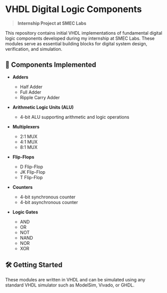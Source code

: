 # VHDL Digital Logic Components

> **Internship Project at SMEC Labs**

This repository contains initial VHDL implementations of fundamental digital logic components developed during my internship at SMEC Labs. These modules serve as essential building blocks for digital system design, verification, and simulation.  

## 🚀 Components Implemented

- **Adders**  
  - Half Adder  
  - Full Adder  
  - Ripple Carry Adder  

- **Arithmetic Logic Units (ALU)**  
  - 4-bit ALU supporting arithmetic and logic operations  

- **Multiplexers**  
  - 2:1 MUX  
  - 4:1 MUX  
  - 8:1 MUX  

- **Flip-Flops**  
  - D Flip-Flop  
  - JK Flip-Flop  
  - T Flip-Flop  

- **Counters**  
  - 4-bit synchronous counter  
  - 4-bit asynchronous counter  

- **Logic Gates**  
  - AND  
  - OR  
  - NOT  
  - NAND  
  - NOR  
  - XOR  

## 🛠️ Getting Started

These modules are written in VHDL and can be simulated using any standard VHDL simulator such as ModelSim, Vivado, or GHDL.  


